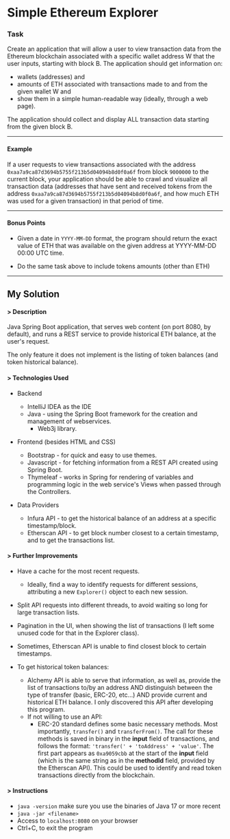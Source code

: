 # Simple Ethereum Explorer

### Task

Create an application that will allow a user to view transaction data from the Ethereum blockchain associated with a specific wallet address W that the user inputs, starting with block B. The application should get information on:

- wallets (addresses) and
- amounts of ETH associated with transactions made to and from the given wallet W and
- show them in a simple human-readable way (ideally, through a web page).

The application should collect and display ALL transaction data starting from the given block B.

---

#### Example

If a user requests to view transactions associated with the address `0xaa7a9ca87d3694b5755f213b5d04094b8d0f0a6f` from block `9000000` to the current block, your application should be able to crawl and visualize all transaction data (addresses that have sent and received tokens from the address `0xaa7a9ca87d3694b5755f213b5d04094b8d0f0a6f`, and how much ETH was used for a given transaction) in that period of time.

---

#### Bonus Points

- Given a date in `YYYY-MM-DD` format, the program should return the exact value of ETH that was available on the given address at YYYY-MM-DD 00:00 UTC time.

- Do the same task above to include tokens amounts (other than ETH)

---

## My Solution
#### \> Description
Java Spring Boot application, that serves web content (on port 8080, by default), and runs a REST service to provide historical ETH balance, at the user's request.

The only feature it does not implement is the listing of token balances (and token historical balance).

#### \> Technologies Used
- Backend
  - IntelliJ IDEA as the IDE
  - Java - using the Spring Boot framework for the creation and management of webservices.
    - Web3j library. 

- Frontend (besides HTML and CSS)
  - Bootstrap - for quick and easy to use themes.
  - Javascript - for fetching information from a REST API created using Spring Boot.
  - Thymeleaf - works in Spring for rendering of variables and programming logic in the web service's Views when passed through the Controllers.
  
- Data Providers
  - Infura API - to get the historical balance of an address at a specific timestamp/block.
  - Etherscan API - to get block number closest to a certain timestamp, and to get the transactions list.


#### \> Further Improvements
- Have a cache for the most recent requests.
  - Ideally, find a way to identify requests for different sessions, attributing a new `Explorer()` object to each new session.
- Split API requests into different threads, to avoid waiting so long for large transaction lists.
- Pagination in the UI, when showing the list of transactions (I left some unused code for that in the Explorer class).
- Sometimes, Etherscan API is unable to find closest block to certain timestamps.


- To get historical token balances:
  - Alchemy API is able to serve that information, as well as, provide the list of transactions to/by an address AND distinguish between the type of transfer (basic, ERC-20, etc...) AND provide current and historical ETH balance. I only discovered this API after developing this program.
  - If not willing to use an API:
    - ERC-20 standard defines some basic necessary methods. Most importantly, `transfer()` and `transferFrom()`.
The call for these methods is saved in binary in the **input** field of transactions,
and follows the format: `'transfer(' + 'toAddress' + 'value'`. The first part appears as `0xa9059cbb` at the start of the **input** field (which is the same string as in the **methodId** field, provided by the Etherscan API).
This could be used to identify and read token transactions directly from the blockchain.

#### \> Instructions
- `java -version` make sure you use the binaries of Java 17 or more recent
- `java -jar <filename>`
- Access to `localhost:8080` on your browser
- Ctrl+C, to exit the program